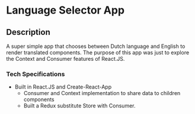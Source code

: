 # Language Selector App

## Description

A super simple app that chooses between Dutch language and English to render translated components. The purpose of this app was just to explore the Context and Consumer features of React.JS.

### Tech Specifications

- Built in React.JS and Create-React-App
  - Consumer and Context implementation to share data to children components
  - Built a Redux substitute Store with Consumer.
